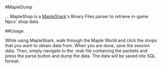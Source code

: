 #MapleDump

... MapleShop is a [MapleShark](https://github.com/Diamondo25/MapleShark)'s Binary Files parser to retrieve in-game Npcs' shop data.

##Usage

While using MapleShark, walk through the Maple World and click the shops that you want to obtain data from. When you are done, save the session data. Then, simply navigate to the .msb file containing the packets and press the parse button and dump the data. The data will be saved into SQL format.